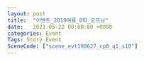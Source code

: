 ```yaml
---
layout: post
title:  "이벤트_2019여름_0화_오프닝"
date:   2021-05-22 00:00:00 +0000
categories: Event
Tags: Story Event
SceneCode: ["scene_evt190627_cp0_q1_s10"]
---
```

